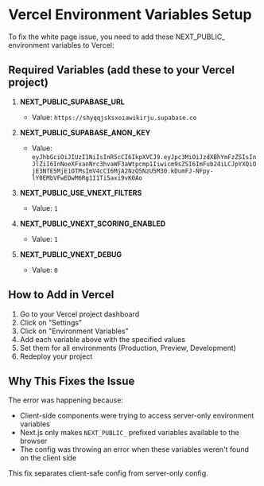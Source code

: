 # Vercel Environment Variables Setup

To fix the white page issue, you need to add these NEXT_PUBLIC_ environment variables to Vercel:

## Required Variables (add these to your Vercel project)

1. **NEXT_PUBLIC_SUPABASE_URL**
   - Value: `https://shyqqjsksxoiawikirju.supabase.co`

2. **NEXT_PUBLIC_SUPABASE_ANON_KEY**
   - Value: `eyJhbGciOiJIUzI1NiIsInR5cCI6IkpXVCJ9.eyJpc3MiOiJzdXBhYmFzZSIsInJlZiI6InNoeXFxanNrc3hvaWF3aWtpcmp1Iiwicm9sZSI6ImFub24iLCJpYXQiOjE3NTE5MjE1OTMsImV4cCI6MjA2NzQ5NzU5M30.kDumFJ-NFpy-lY0EMbVFwEDwM6Rg1I1Ti5axi9vK0Ao`

3. **NEXT_PUBLIC_USE_VNEXT_FILTERS**
   - Value: `1`

4. **NEXT_PUBLIC_VNEXT_SCORING_ENABLED**
   - Value: `1`

5. **NEXT_PUBLIC_VNEXT_DEBUG**
   - Value: `0`

## How to Add in Vercel

1. Go to your Vercel project dashboard
2. Click on "Settings"
3. Click on "Environment Variables"
4. Add each variable above with the specified values
5. Set them for all environments (Production, Preview, Development)
6. Redeploy your project

## Why This Fixes the Issue

The error was happening because:
- Client-side components were trying to access server-only environment variables
- Next.js only makes `NEXT_PUBLIC_` prefixed variables available to the browser
- The config was throwing an error when these variables weren't found on the client side

This fix separates client-safe config from server-only config.